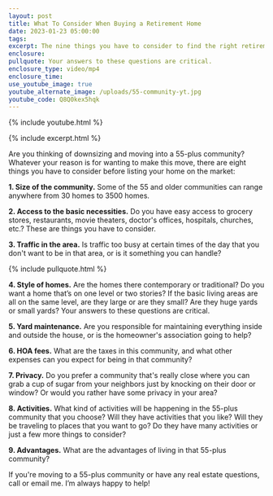 ```yaml
---
layout: post
title: What To Consider When Buying a Retirement Home
date: 2023-01-23 05:00:00
tags:
excerpt: The nine things you have to consider to find the right retirement home.
enclosure:
pullquote: Your answers to these questions are critical.
enclosure_type: video/mp4
enclosure_time:
use_youtube_image: true
youtube_alternate_image: /uploads/55-community-yt.jpg
youtube_code: Q8Q0kex5hqk
---
```

{% include youtube.html %}

{% include excerpt.html %}

Are you thinking of downsizing and moving into a 55-plus community? Whatever your reason is for wanting to make this move, there are eight things you have to consider before listing your home on the market:

**1\. Size of the community.** Some of the 55 and older communities can range anywhere from 30 homes to 3500 homes.

**2\. Access to the basic necessities.** Do you have easy access to grocery stores, restaurants, movie theaters, doctor's offices, hospitals, churches, etc.? These are things you have to consider.&nbsp;

**3\. Traffic in the area.** Is traffic too busy at certain times of the day that you don't want to be in that area, or is it something you can handle?

{% include pullquote.html %}

**4\. Style of homes.** Are the homes there contemporary or traditional? Do you want a home that’s on one level or two stories? If the basic living areas are all on the same level, are they large or are they small? Are they huge yards or small yards? Your answers to these questions are critical.

**5\. Yard maintenance.** Are you responsible for maintaining everything inside and outside the house, or is the homeowner's association going to help?&nbsp;

**6\. HOA fees.** What are the taxes in this community, and what other expenses can you expect for being in that community?&nbsp;

**7\. Privacy.** Do you prefer a community that's really close where you can grab a cup of sugar from your neighbors just by knocking on their door or window? Or would you rather have some privacy in your area?&nbsp;

**8\. Activities.** What kind of activities will be happening in the 55-plus community that you choose? Will they have activities that you like? Will they be traveling to places that you want to go? Do they have many activities or just a few more things to consider?&nbsp;

**9\. Advantages.** What are the advantages of living in that 55-plus community?

If you're moving to a 55-plus community or have any real estate questions, call or email me. I’m always happy to help!